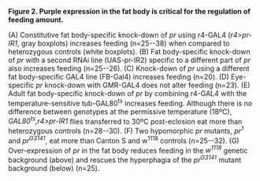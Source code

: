 **Figure 2. Purple expression in the fat body is critical for the regulation of feeding amount.**

(A) Constitutive fat body-specific knock-down of *pr* using r4-GAL4 (*r4>pr-IR1*, gray boxplots) increases feeding (n=25--38) when compared to heterozygous controls (white boxplots).
(B) Fat body-specific knock-down of *pr* with a second RNAi line (UAS-pr-IR2) specific to a different part of *pr* also increases feeding (n=25--26).
(C) Knock-down of *pr* using a different fat body-specific GAL4 line (FB-Gal4) increases feeding (n=20).
(D) Eye-specific *pr* knock-down with GMR-GAL4 does not alter feeding (n=23).
(E) Adult fat body-specific knock-down of *pr* by combining r4-GAL4 with the temperature-sensitive tub-GAL80<sup>ts</sup> increases feeding. Although there is no difference between genotypes at the permissive temperature (18ºC), *GAL80<sup>ts</sup>,r4>pr-IR1* flies transferred to 30ºC post-eclosion eat more than heterozygous controls (n=28--30).
(F) Two hypomorphic *pr* mutants, *pr<sup>1</sup>* and *pr<sup>G3141</sup>*, eat more than Canton S and w<sup>1118</sup> controls (n=25--32).
(G) Over-expression of *pr* in the fat body reduces feeding in the *w<sup>1118</sup>* genetic background (above) and rescues the hyperphagia of the *pr<sup>G3141</sup>* mutant background (below) (n=25).